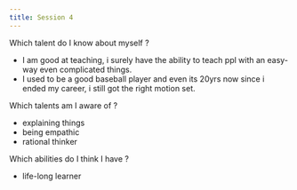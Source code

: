 ```yaml
---
title: Session 4
---
```


Which talent do I know about myself ?

- I am good at teaching, i surely have the ability to teach ppl with an easy-way even complicated things.
- I used to be a good baseball player and even its 20yrs now since i ended my career, i still got the right motion set.

Which talents am I aware of ?

- explaining things
- being empathic
- rational thinker

Which abilities do I think I have ?

- life-long learner
